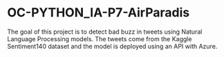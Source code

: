 # OC-PYTHON_IA-P7-AirParadis

The goal of this project is to detect bad buzz in tweets using Natural Language Processing models. The tweets come from the Kaggle Sentiment140 dataset and the model is deployed using an API with Azure.
